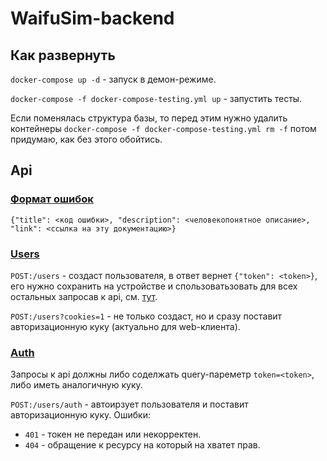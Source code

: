 # WaifuSim-backend
## Как развернуть
`docker-compose up -d` - запуск в демон-режиме.

`docker-compose -f docker-compose-testing.yml up` - запустить тесты.

Если поменялась структура базы, то перед этим нужно удалить контейнеры `docker-compose -f docker-compose-testing.yml rm -f` потом придумаю, как без этого обойтись.
## Api
### [Формат ошибок](#errors-format)
`{"title": <код ошибки>, "description": <человекопонятное описание>, "link": <ссылка на эту документацию>}`
### [Users](#users)
`POST:/users` - cоздаст пользователя, в ответ вернет `{"token": <token>}`, его нужно сохранить на устройстве и спользоватьзовать для всех остальных запросав к api, см. [тут](#auth).

`POST:/users?cookies=1` - не только создаст, но и сразу поставит авторизационную куку (актуально для web-клиента).
### [Auth](#auth)
Запросы к api должны либо соделжать query-пареметр `token=<token>`, либо иметь аналогичную куку.

`POST:/users/auth` - автоирзует пользователя и поставит авторизационную куку.
Ошибки:
* `401` - токен не передан или некорректен.
* `404` - обращение к ресурсу на который на хватет прав.
